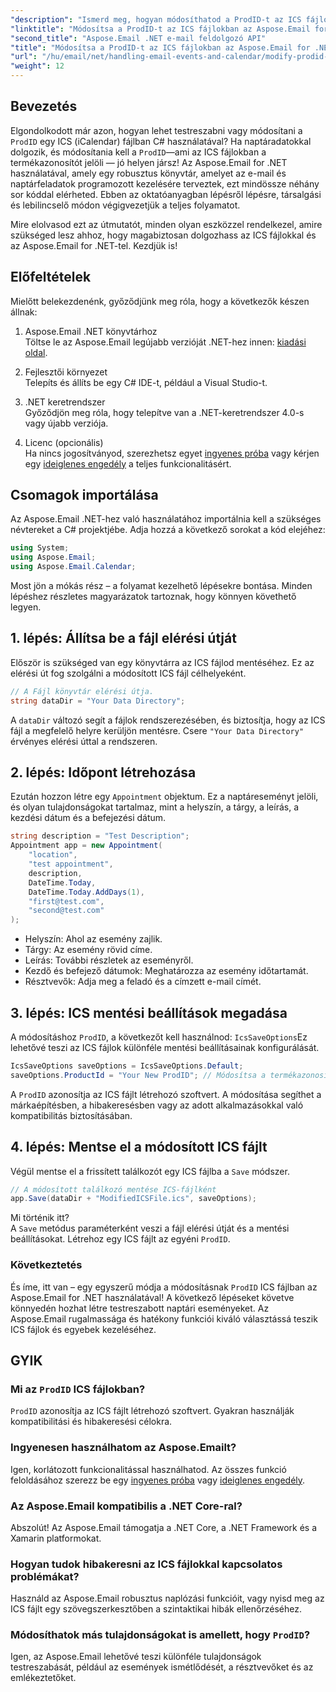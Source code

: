 ```yaml
---
"description": "Ismerd meg, hogyan módosíthatod a ProdID-t az ICS fájlokban az Aspose.Email for .NET használatával. Lépésről lépésre bemutató kóddal, tippekkel és gyakran ismételt kérdésekkel a zökkenőmentes naptárkezeléshez."
"linktitle": "Módosítsa a ProdID-t az ICS fájlokban az Aspose.Email for .NET segítségével"
"second_title": "Aspose.Email .NET e-mail feldolgozó API"
"title": "Módosítsa a ProdID-t az ICS fájlokban az Aspose.Email for .NET segítségével"
"url": "/hu/email/net/handling-email-events-and-calendar/modify-prodid-in-ics-files/"
"weight": 12
---
```


## Bevezetés

Elgondolkodott már azon, hogyan lehet testreszabni vagy módosítani a `ProdID` egy ICS (iCalendar) fájlban C# használatával? Ha naptáradatokkal dolgozik, és módosítania kell a `ProdID`—ami az ICS fájlokban a termékazonosítót jelöli — jó helyen jársz! Az Aspose.Email for .NET használatával, amely egy robusztus könyvtár, amelyet az e-mail és naptárfeladatok programozott kezelésére terveztek, ezt mindössze néhány sor kóddal elérheted. Ebben az oktatóanyagban lépésről lépésre, társalgási és lebilincselő módon végigvezetjük a teljes folyamatot.

Mire elolvasod ezt az útmutatót, minden olyan eszközzel rendelkezel, amire szükséged lesz ahhoz, hogy magabiztosan dolgozhass az ICS fájlokkal és az Aspose.Email for .NET-tel. Kezdjük is!

## Előfeltételek

Mielőtt belekezdenénk, győződjünk meg róla, hogy a következők készen állnak:

1. Aspose.Email .NET könyvtárhoz  
   Töltse le az Aspose.Email legújabb verzióját .NET-hez innen: [kiadási oldal](https://releases.aspose.com/email/net/).  

2. Fejlesztői környezet  
   Telepíts és állíts be egy C# IDE-t, például a Visual Studio-t.

3. .NET keretrendszer  
   Győződjön meg róla, hogy telepítve van a .NET-keretrendszer 4.0-s vagy újabb verziója.

4. Licenc (opcionális)  
   Ha nincs jogosítványod, szerezhetsz egyet [ingyenes próba](https://releases.aspose.com/) vagy kérjen egy [ideiglenes engedély](https://purchase.aspose.com/temporary-license/) a teljes funkcionalitásért.

## Csomagok importálása

Az Aspose.Email .NET-hez való használatához importálnia kell a szükséges névtereket a C# projektjébe. Adja hozzá a következő sorokat a kód elejéhez:

```csharp
using System;
using Aspose.Email;
using Aspose.Email.Calendar;
```

Most jön a mókás rész – a folyamat kezelhető lépésekre bontása. Minden lépéshez részletes magyarázatok tartoznak, hogy könnyen követhető legyen.

## 1. lépés: Állítsa be a fájl elérési útját

Először is szükséged van egy könyvtárra az ICS fájlod mentéséhez. Ez az elérési út fog szolgálni a módosított ICS fájl célhelyeként.

```csharp
// A Fájl könyvtár elérési útja.
string dataDir = "Your Data Directory";
```
 
A `dataDir` változó segít a fájlok rendszerezésében, és biztosítja, hogy az ICS fájl a megfelelő helyre kerüljön mentésre. Csere `"Your Data Directory"` érvényes elérési úttal a rendszeren.

## 2. lépés: Időpont létrehozása

Ezután hozzon létre egy `Appointment` objektum. Ez a naptáreseményt jelöli, és olyan tulajdonságokat tartalmaz, mint a helyszín, a tárgy, a leírás, a kezdési dátum és a befejezési dátum.

```csharp
string description = "Test Description";
Appointment app = new Appointment(
    "location", 
    "test appointment", 
    description, 
    DateTime.Today,
    DateTime.Today.AddDays(1), 
    "first@test.com", 
    "second@test.com"
);
```
 
- Helyszín: Ahol az esemény zajlik.  
- Tárgy: Az esemény rövid címe.  
- Leírás: További részletek az eseményről.  
- Kezdő és befejező dátumok: Meghatározza az esemény időtartamát.  
- Résztvevők: Adja meg a feladó és a címzett e-mail címét.

## 3. lépés: ICS mentési beállítások megadása

A módosításhoz `ProdID`, a következőt kell használnod: `IcsSaveOptions`Ez lehetővé teszi az ICS fájlok különféle mentési beállításainak konfigurálását.

```csharp
IcsSaveOptions saveOptions = IcsSaveOptions.Default;
saveOptions.ProductId = "Your New ProdID"; // Módosítsa a termékazonosítót szükség szerint
```
 
A `ProdID` azonosítja az ICS fájlt létrehozó szoftvert. A módosítása segíthet a márkaépítésben, a hibakeresésben vagy az adott alkalmazásokkal való kompatibilitás biztosításában.

## 4. lépés: Mentse el a módosított ICS fájlt

Végül mentse el a frissített találkozót egy ICS fájlba a `Save` módszer.

```csharp
// A módosított találkozó mentése ICS-fájlként
app.Save(dataDir + "ModifiedICSFile.ics", saveOptions);
```

Mi történik itt?  
A `Save` metódus paraméterként veszi a fájl elérési útját és a mentési beállításokat. Létrehoz egy ICS fájlt az egyéni `ProdID`.

### Következtetés

És íme, itt van – egy egyszerű módja a módosításnak `ProdID` ICS fájlban az Aspose.Email for .NET használatával! A következő lépéseket követve könnyedén hozhat létre testreszabott naptári eseményeket. Az Aspose.Email rugalmassága és hatékony funkciói kiváló választássá teszik ICS fájlok és egyebek kezeléséhez.

## GYIK

### Mi az `ProdID` ICS fájlokban?  
`ProdID` azonosítja az ICS fájlt létrehozó szoftvert. Gyakran használják kompatibilitási és hibakeresési célokra.

### Ingyenesen használhatom az Aspose.Emailt?  
Igen, korlátozott funkcionalitással használhatod. Az összes funkció feloldásához szerezz be egy [ingyenes próba](https://releases.aspose.com/) vagy [ideiglenes engedély](https://purchase.aspose.com/temporary-license/).

### Az Aspose.Email kompatibilis a .NET Core-ral?  
Abszolút! Az Aspose.Email támogatja a .NET Core, a .NET Framework és a Xamarin platformokat.

### Hogyan tudok hibakeresni az ICS fájlokkal kapcsolatos problémákat?  
Használd az Aspose.Email robusztus naplózási funkcióit, vagy nyisd meg az ICS fájlt egy szövegszerkesztőben a szintaktikai hibák ellenőrzéséhez.

### Módosíthatok más tulajdonságokat is amellett, hogy `ProdID`?  
Igen, az Aspose.Email lehetővé teszi különféle tulajdonságok testreszabását, például az események ismétlődését, a résztvevőket és az emlékeztetőket.